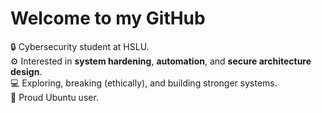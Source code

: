 # Welcome to my GitHub

🔒 Cybersecurity student at HSLU.  
⚙️ Interested in **system hardening**, **automation**, and **secure architecture design**.  
💻 Exploring, breaking (ethically), and building stronger systems.  
🐧 Proud Ubuntu user.  
